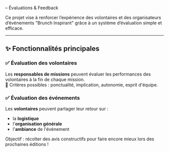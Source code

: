 – Évaluations & Feedback

Ce projet vise à renforcer l’expérience des volontaires et des organisateurs d’événements "Brunch Inspirant" grâce à un système d’évaluation simple et efficace.

---

## ✨ Fonctionnalités principales

### ✅ Évaluation des volontaires
Les **responsables de missions** peuvent évaluer les performances des volontaires à la fin de chaque mission.  
🔹 Critères possibles : ponctualité, implication, autonomie, esprit d'équipe.

### ✅ Évaluation des événements
Les **volontaires** peuvent partager leur retour sur :
- la **logistique**
- l'**organisation générale**
- l'**ambiance** de l'événement

Objectif : récolter des avis constructifs pour faire encore mieux lors des prochaines éditions !

